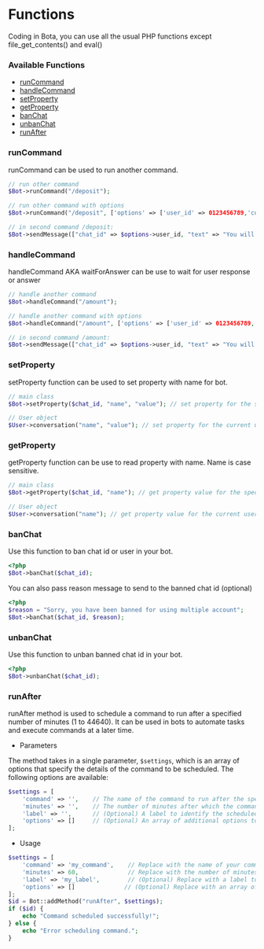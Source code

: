# Functions

Coding in Bota, you can use all the usual PHP functions except file_get_contents() and eval()

### Available Functions
   * [runCommand](#runcommand)
   * [handleCommand](#handlecommand)
   * [setProperty](#setproperty)
   * [getProperty](#getproperty)
   * [banChat](#banchat)
   * [unbanChat](#unbanchat)
   * [runAfter](#runafter)


### runCommand
runCommand can be used to run another command.  

```php
// run other command
$Bot->runCommand("/deposit");

// run other command with options
$Bot->runCommand("/deposit", ['options' => ['user_id' => 0123456789,'currency' => 'TRX']]);

// in second command /deposit:
$Bot->sendMessage(["chat_id" => $options->user_id, "text" => "You will deposit: " . $options->currency]);
```

### handleCommand
handleCommand AKA waitForAnswer can be use to wait for user response or answer 

```php
// handle another command
$Bot->handleCommand("/amount");

// handle another command with options
$Bot->handleCommand("/amount", ['options' => ['user_id' => 0123456789,'currency' => 'TRX']]);

// in second command /amount:
$Bot->sendMessage(["chat_id" => $options->user_id, "text" => "You will deposit: " . $options->currency]);
```

### setProperty
setProperty function can be used to set property with name for bot.

```php
// main class
$Bot->setProperty($chat_id, "name", "value"); // set property for the specific user

// User object
$User->conversation("name", "value"); // set property for the current user
```


### getProperty
getProperty function can be use to read property with name. Name is case sensitive.
```php
// main class
$Bot->getProperty($chat_id, "name"); // get property value for the specific user

// User object
$User->conversation("name"); // get property value for the current user
```


### banChat
Use this function to ban chat id or user in your bot.
```php
<?php
$Bot->banChat($chat_id);
```
You can also pass reason message to send to the banned chat id (optional)
```php
<?php
$reason = "Sorry, you have been banned for using multiple account";
$Bot->banChat($chat_id, $reason);
```


### unbanChat
Use this function to unban banned chat id in your bot.
```php
<?php
$Bot->unbanChat($chat_id);
```

### runAfter
runAfter method is used to schedule a command to run after a specified number of minutes (1 to 44640). It can be used in bots to automate tasks and execute commands at a later time.

- Parameters

The method takes in a single parameter, `$settings`, which is an array of options that specify the details of the command to be scheduled. The following options are available:

```php
$settings = [
    'command' => '',    // The name of the command to run after the specified number of minutes.
    'minutes' => '',    // The number of minutes after which the command should be run.
    'label' => '',      // (Optional) A label to identify the scheduled task.
    'options' => []     // (Optional) An array of additional options to pass to the command.
];
```

- Usage

```php
$settings = [
    'command' => 'my_command',    // Replace with the name of your command.
    'minutes' => 60,              // Replace with the number of minutes after which the command should run.
    'label' => 'my_label',        // (Optional) Replace with a label to identify the scheduled task.
    'options' => []              // (Optional) Replace with an array of additional options to pass to the command.
];
$id = Bot::addMethod("runAfter", $settings);
if ($id) {
    echo "Command scheduled successfully!";
} else {
    echo "Error scheduling command.";
}
```
